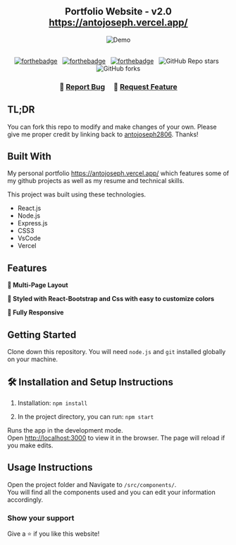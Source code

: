 <h2 align="center">
  Portfolio Website - v2.0<br/>
  <a href="https://antojoseph.vercel.app/" target="_blank">https://antojoseph.vercel.app/</a>
</h2>
<div align="center">
  <img alt="Demo" src="./Images/readme-img1.png" />
</div>

<br/>

<center>

[![forthebadge](https://forthebadge.com/images/badges/built-with-love.svg)](https://forthebadge.com) &nbsp;
[![forthebadge](https://forthebadge.com/images/badges/made-with-javascript.svg)](https://forthebadge.com) &nbsp;
[![forthebadge](https://forthebadge.com/images/badges/open-source.svg)](https://forthebadge.com) &nbsp;
![GitHub Repo stars](https://img.shields.io/github/stars/antojoseph2806/portfolioproject?color=red&logo=github&style=for-the-badge) &nbsp;
![GitHub forks](https://img.shields.io/github/forks/antojoseph2806/portfolioproject?color=red&logo=github&style=for-the-badge)

</center>

<h3 align="center">
    🔹
    <a href="https://github.com/antojoseph2806/portfolioproject/issues">Report Bug</a> &nbsp; &nbsp;
    🔹
    <a href="https://github.com/antojoseph2806/portfolioproject/issues">Request Feature</a>
</h3>

## TL;DR

You can fork this repo to modify and make changes of your own. Please give me proper credit by linking back to [antojoseph2806](https://github.com/antojoseph2806/portfolioproject). Thanks!

## Built With

My personal portfolio <a href="https://antojoseph.vercel.app/" target="_blank">https://antojoseph.vercel.app/</a> which features some of my github projects as well as my resume and technical skills.<br/>

This project was built using these technologies.

- React.js
- Node.js
- Express.js
- CSS3
- VsCode
- Vercel

## Features

**📖 Multi-Page Layout**

**🎨 Styled with React-Bootstrap and Css with easy to customize colors**

**📱 Fully Responsive**

## Getting Started

Clone down this repository. You will need `node.js` and `git` installed globally on your machine.

## 🛠 Installation and Setup Instructions

1. Installation: `npm install`

2. In the project directory, you can run: `npm start`

Runs the app in the development mode.\
Open [http://localhost:3000](http://localhost:3000) to view it in the browser.
The page will reload if you make edits.

## Usage Instructions

Open the project folder and Navigate to `/src/components/`. <br/>
You will find all the components used and you can edit your information accordingly.

### Show your support

Give a ⭐ if you like this website!